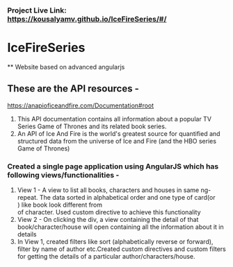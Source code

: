 ### Project Live Link: https://kousalyamv.github.io/IceFireSeries/#/
# IceFireSeries
** Website based on advanced angularjs
## These are the API resources -
https://anapioficeandfire.com/Documentation#root
  1. This API documentation contains all information about a popular TV Series Game of Thrones
and its related book series.
  1. An API of Ice And Fire is the world's greatest source for quantified and structured data from
the universe of Ice and Fire (and the HBO series Game of Thrones)
### Created a single page application using AngularJS which has following views/functionalities -
1. View 1 - A view to list all books, characters and houses in same ng-repeat. The data
sorted in alphabetical order and one type of card(or <div>) like book look different from <div> of character. Used custom directive to achieve this functionality
1. View 2 - On clicking the div, a view containing the detail of that book/character/house will open containing all the information about it in details
1. In View 1, created filters like sort (alphabetically reverse or forward), filter by name of author etc.Created custom directives and custom filters for getting the details of a particular author/characters/house.
